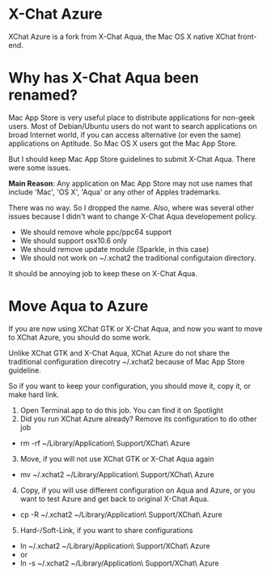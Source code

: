 # X-Chat Azure

XChat Azure is a fork from X-Chat Aqua, the Mac OS X native XChat front-end.

# Why has X-Chat Aqua been renamed?

Mac App Store is very useful place to distribute applications for non-geek users. Most of Debian/Ubuntu users do not want to search applications on broad Internet world, if you can access alternative (or even the same) applications on Aptitude. So Mac OS X users got the Mac App Store.

But I should keep Mac App Store guidelines to submit X-Chat Aqua. There were some issues.

**Main Reason**: Any application on Mac App Store may not use names that include 'Mac', 'OS X', 'Aqua' or any other of Apples trademarks.

There was no way. So I dropped the name.
Also, where was several other issues because I didn't want to change X-Chat Aqua developement policy.

* We should remove whole ppc/ppc64 support
* We should support osx10.6 only
* We should remove update module (Sparkle, in this case)
* We should not work on ~/.xchat2 the traditional configutaion directory.

It should be annoying job to keep these on X-Chat Aqua.

# Move Aqua to Azure

If you are now using XChat GTK or X-Chat Aqua, and now you want to move to XChat Azure, you should do some work.

Unlike XChat GTK and X-Chat Aqua, XChat Azure do not share the traditional configuration direcotry ~/.xchat2 because of Mac App Store guideline.

So if you want to keep your configuration, you should move it, copy it, or make hard link.

1. Open Terminal.app to do this job. You can find it on Spotlight
2. Did you run XChat Azure already? Remove its configuration to do other job
  * rm -rf ~/Library/Application\ Support/XChat\ Azure
3. Move, if you will not use XChat GTK or X-Chat Aqua again
  * mv ~/.xchat2 ~/Library/Application\ Support/XChat\ Azure
4. Copy, if you will use different configuration on Aqua and Azure, or you want to test Azure and get back to original X-Chat Aqua.
  * cp -R ~/.xchat2 ~/Library/Application\ Support/XChat\ Azure
5. Hard-/Soft-Link, if you want to share configurations
  * ln ~/.xchat2 ~/Library/Application\ Support/XChat\ Azure
  * or
  * ln -s ~/.xchat2 ~/Library/Application\ Support/XChat\ Azure


